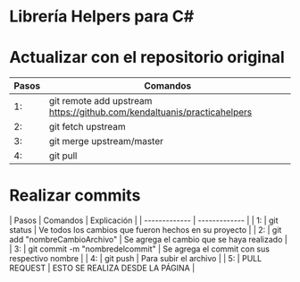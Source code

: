 # Librería Helpers para C#

# Actualizar con el repositorio original 
| Pasos  | Comandos |
| ------------- | ------------- |
| 1: | git remote add upstream https://github.com/kendaltuanis/practicahelpers  |
| 2: | git fetch upstream  |
| 3: | git merge upstream/master  |
| 4: | git pull  |

# Realizar commits
| Pasos  | Comandos | Explicación | 
| ------------- | ------------- |
| 1: | git status | Ve todos los cambios que fueron hechos en su proyecto  |
| 2: | git add "nombreCambioArchivo" | Se agrega el cambio que se haya realizado  |
| 3: | git commit -m "nombredelcommit" | Se agrega el commit con sus respectivo nombre  |
| 4: | git push | Para subir el archivo  |
| 5: | PULL REQUEST | ESTO SE REALIZA DESDE LA PÁGINA  |







